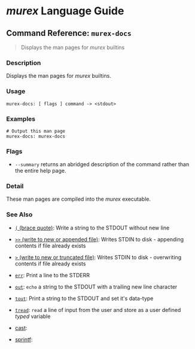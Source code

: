 # _murex_ Language Guide

## Command Reference: `murex-docs`

> Displays the man pages for _murex_ builtins

### Description

Displays the man pages for _murex_ builtins.

### Usage

    murex-docs: [ flags ] command -> <stdout>

### Examples

    # Output this man page
    murex-docs: murex-docs

### Flags

* `--summary`
    returns an abridged description of the command rather than the entire help page.

### Detail

These man pages are compiled into the _murex_ executable.

### See Also

* [`(` (brace quote)](../commands/brace-quote.md):
  Write a string to the STDOUT without new line
* [`>>` (write to new or appended file)](../commands/greater-than-greater-than.md):
  Writes STDIN to disk - appending contents if file already exists
* [`>` (write to new or truncated file)](../commands/greater-than.md):
  Writes STDIN to disk - overwriting contents if file already exists    
* [`err`](../commands/err.md):
  Print a line to the STDERR
* [`out`](../commands/out.md):
  `echo` a string to the STDOUT with a trailing new line character
* [`tout`](../commands/tout.md):
  Print a string to the STDOUT and set it's data-type
* [`tread`](../commands/tread.md):
  `read` a line of input from the user and store as a user defined *typed* variable    
* [cast](../commands/cast.md):
  
* [sprintf](../commands/sprintf.md):
  